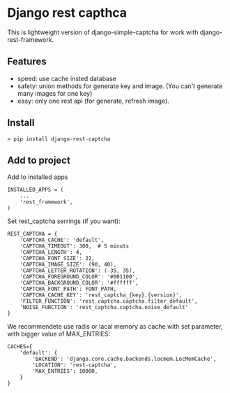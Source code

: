 # Django rest capthca

This is lightweight version of django-simple-captcha for work with
django-rest-framework.


## Features
- speed: use cache insted database
- safety: union methods for generate key and image. (You can't generate many images for one key)
- easy: only one rest api (for generate, refresh image).


## Install
```
> pip install django-rest-captcha
```

## Add to project

Add to installed apps
```
INSTALLED_APPS = (
    ...
    'rest_framework',
)
```

Set rest_captcha serrings (if you want):
```
REST_CAPTCHA = {
    'CAPTCHA_CACHE': 'default',
    'CAPTCHA_TIMEOUT': 300,  # 5 minuts
    'CAPTCHA_LENGTH': 4,
    'CAPTCHA_FONT_SIZE': 22,
    'CAPTCHA_IMAGE_SIZE': (90, 40),
    'CAPTCHA_LETTER_ROTATION': (-35, 35),
    'CAPTCHA_FOREGROUND_COLOR': '#001100',
    'CAPTCHA_BACKGROUND_COLOR': '#ffffff',
    'CAPTCHA_FONT_PATH': FONT_PATH,
    'CAPTCHA_CACHE_KEY': 'rest_captcha_{key}.{version}',
    'FILTER_FUNCTION': 'rest_captcha.captcha.filter_default',
    'NOISE_FUNCTION': 'rest_captcha.captcha.noise_default'
}
```

We recommendete use radis or lacal memory as cache with set parameter, with bigger value of MAX_ENTRIES:
```
CACHES={
    'default': {
        'BACKEND': 'django.core.cache.backends.locmem.LocMemCache',
        'LOCATION': 'rest-captcha',
        'MAX_ENTRIES': 10000,
    }
}
```
